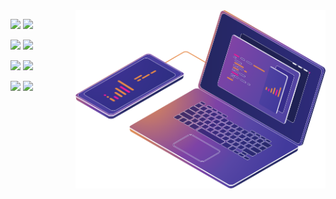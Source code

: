 <img src="https://raw.githubusercontent.com/edneyosf/edneyosf/master/pc.png" min-width="400px" max-width="400px" width="400px" align="right" alt="Computador"/>

<img src="https://img.shields.io/badge/Android-073042?style=for-the-badge&logo=android&logoColor=00de7a"/> <img src="https://img.shields.io/badge/Kotlin-563dac?&style=for-the-badge&logo=kotlin&logoColor=f88909"/>
 
<img src="https://img.shields.io/badge/Flutter-0175C2?style=for-the-badge&logo=flutter&logoColor=white"/> <img src="https://img.shields.io/badge/Dart-02569B?style=for-the-badge&logo=dart&logoColor=white"/>

<img src="https://img.shields.io/badge/Vue.js-35495E?style=for-the-badge&logo=vuedotjs&logoColor=4FC08D"/> <img src="https://img.shields.io/badge/javascript-%23323330.svg?style=for-the-badge&logo=javascript&logoColor=%23F7DF1E"/>

<img src="https://img.shields.io/badge/Go-00ADD8?style=for-the-badge&logo=go&logoColor=white"/> 

<img src="https://img.shields.io/badge/Linux-000000?style=for-the-badge&logo=arch-linux&logoColor=white"/>
